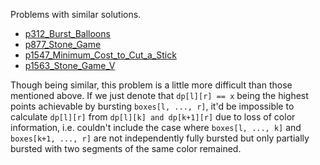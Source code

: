 Problems with similar solutions.
- [p312_Burst_Balloons](https://github.com/genxium/Leetcode/tree/master/p312_Burst_Balloons)
- [p877_Stone_Game](https://github.com/genxium/Leetcode/tree/master/p877_Stone_Game)
- [p1547_Minimum_Cost_to_Cut_a_Stick](https://github.com/genxium/Leetcode/tree/master/p1547_Minimum_Cost_to_Cut_a_Stick)
- [p1563_Stone_Game_V](https://github.com/genxium/Leetcode/tree/master/p1563_Stone_Game_V)

Though being similar, this problem is a little more difficult than those mentioned above. If we just denote that `dp[l][r] == x` being the highest points achievable by bursting `boxes[l, ..., r]`, it'd be impossible to calculate `dp[l][r]` from `dp[l][k] and dp[k+1][r]` due to loss of color information, i.e. couldn't include the case where `boxes[l, ..., k]` and `boxes[k+1, ..., r]` are not independently fully bursted but only partially bursted with two segments of the same color remained. 
